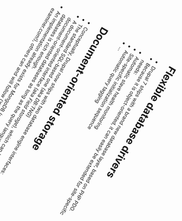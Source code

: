 <div class="container" style="-webkit-transform: translate(-100px, 950px) rotate(120deg);">

<div class="point reachable" style="-webkit-transform: translate(0, -300px); width: 1500px; height: 400px;"><span>●</span> Database drivers</div>

<div class="slide reachable" id="database" markdown="1">

# Flexible database drivers

* Drupal 7 ships with a brand new database layer, based on PHP PDO.
* Because it is object-oriented, it can easily be extended for site-specific needs:
 * Automatic slave health monitoring
 * Site-specific initialization sequence
 * Automatic query tagging
 * ...

</div>

<div class="slide reachable" id="database-documents" style="left: 500px" markdown="1">

# Document-oriented storage

* Conceptually, Drupal now ships with two database engine interfaces:
 * The standard SQL-based one (aka _DB:TNG_)
 * A document-oriented interface (aka _Field storage_), which can leverage document-oriented databases as long as the query language of those databases is rich enough.
* An implementation already exists for MongoDB (powering examiner.com!), others can and will follow (XML storage, anyone?)

</div>

</div>
